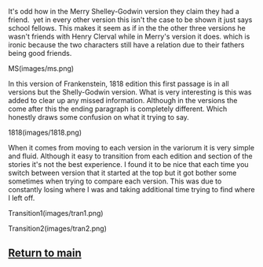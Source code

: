 It's odd how in the Merry Shelley-Godwin version they claim they had a friend.  yet in every other version this isn't the case to be shown it just says school fellows. This makes it seem as if in the the other three versions he wasn't friends with Henry Clerval while in Merry's version it does. which is ironic because the two characters still have a relation due to their fathers being good friends.

MS(images/ms.png)

In this version of Frankenstein, 1818 edition this first passage is in all versions but the Shelly-Godwin version. What is very interesting is this was added to clear up any missed information. Although in the versions the come after this the ending paragraph is completely different. Which honestly draws some confusion on what it trying to say.

1818(images/1818.png)

When it comes from moving to each version in the variorum it is very simple and fluid. Although it easy to transition from each edition and section of the stories it's not the best experience. I found it to be nice that each time you switch between version that it started at the top but it got bother some sometimes when trying to compare each version. This was due to constantly losing where I was and taking additional time trying to find where I left off.

Transition1(images/tran1.png)

Transition2(images/tran2.png)



## [Return to main](https://jzm6677.github.io/Jay_Site/)

